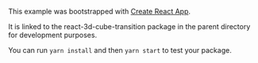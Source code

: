 This example was bootstrapped with [Create React App](https://github.com/facebook/create-react-app).

It is linked to the react-3d-cube-transition package in the parent directory for development purposes.

You can run `yarn install` and then `yarn start` to test your package.
